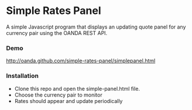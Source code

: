 Simple Rates Panel
==================

A simple Javascript program that displays an updating quote panel for any currency pair using the OANDA REST API.

### Demo

http://oanda.github.com/simple-rates-panel/simplepanel.html

### Installation

* Clone this repo and open the simple-panel.html file.
* Choose the currency pair to monitor
* Rates should appear and update periodically


